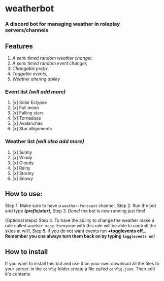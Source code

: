 # weatherbot
### A discord bot for managing weather in roleplay servers/channels

## Features
1.  *A semi timed random weather changer,*
2.  *A semi timed random event changer,*
3.  *Changable prefix,*
4.  *Toggable events,*
5.  *Weather altering ability*


### Event list *(will add more)*
1. [x] Solar Eclypse
2. [x] Full moon
3. [x] Falling stars
4. [x] Tornadoes
5. [x] Avalanches
6. [x] Star allignments


### Weather list *(will also add more)*
1. [x] Sunny
2. [x] Windy
3. [x] Cloudy
4. [x] Rainy
5. [x] Stormy
6. [x] Snowy




## How to use:
Step 1.  Make sure to have a `weather-forecast` channel,
Step 2.  Run the bot  and type **_(prefix)start_**,
Step 3.  *Done!* the bot is now running just fine!

(Optional steps)
Step 4. To have the ability to change the weather make a role called `weather mage`. Everyone with this role will be able to controll the skies at will!,
Step 5. if you do not want events run **+togglevents off_**. **Remember you cna always turn them back on by typing `togglevents on`!**


## How to install

If you want to install this bot and use it on your own download all the files to your server.
in the `config` folder create a file called `config.json`.
Then edit it's contents
